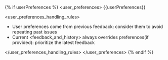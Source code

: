 {% if userPreferences %}
<user_preferences>
{{userPreferences}}

<user_preferences_handling_rules>

- User preferences come from previous feedback: consider them to avoid repeating past issues
- Current <feedback_and_history> always overrides preferences(if provided): prioritize the latest feedback

</user_preferences_handling_rules>
</user_preferences>
{% endif %}
